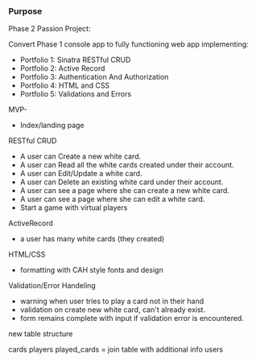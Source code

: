 
### Purpose
Phase 2 Passion Project:

Convert Phase 1 console app to fully functioning web app implementing:

* Portfolio 1: Sinatra RESTful CRUD
* Portfolio 2: Active Record
* Portfolio 3: Authentication And Authorization
* Portfolio 4: HTML and CSS
* Portfolio 5: Validations and Errors

MVP-
- Index/landing page


RESTful CRUD
- A user can Create a new white card.
- A user can Read all the white cards created under their account.
- A user can Edit/Update a white card.
- A user can Delete an existing white card under their account.
- A user can see a page where she can create a new white card.
- A user can see a page where she can edit a white card.
- Start a game with virtual players


ActiveRecord
- a user has many white cards (they created)


HTML/CSS
- formatting with CAH style fonts and design

Validation/Error Handeling
- warning when user tries to play a card not in their hand
- validation on create new white card, can't already exist.
-   form remains complete with input if validation error is encountered.


new table structure

cards
players
played_cards = join table with additional info
users


